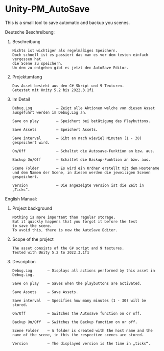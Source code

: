 # Unity-PM_AutoSave
This is a small tool to save automatic and backup you scenes.

Deutsche Beschreibung:

1.	Beschreibung

	    Nichts ist wichtiger als regelmäßiges Speichern.
	    Doch schnell ist es passiert das man es vor dem testen einfach vergessen hat
  	    die Scene zu speichern.
     	Um dem zu entgehen gibt es jetzt den AutoSave Editor.	

 
2.	Projektumfang

	    Das Asset besteht aus dem C#-Skript und 9 Texturen.
	    Getestet mit Unity 5.2 bis 2022.3.1f1

  
3.	Im Detail

        Debug.Log 	  		– Zeigt alle Aktionen welche von diesem Asset ausgeführt werden im Debug.Log an.

        Save on play 	  	– Speichert bei betätigung des Playbuttons.

        Save Assets 	  	– Speichert Assets.

        Save interval 	  	– Gibt an nach wieviel Minuten (1 - 30) gespeichert wird.

        On/Off 	  			– Schaltet die Autosave-Funktion an bzw. aus.

        Backup On/Off	  	– Schaltet die Backup-Funktion an bzw. aus.

        Scene Folder 	  	– Es wird ein Ordner erstellt mit dem Hostename und dem Namen der Scene, in diesem werden die jeweiligen Scenen gespeichert.

        Version	  			– Die angezeigte Version ist die Zeit in „Ticks“.

English Manual:

1.	Project background

	    Nothing is more important than regular storage.
	    But it quickly happens that you forgot it before the test
	    to save the scene.
	    To avoid this, there is now the AutoSave Editor.


2.	Scope of the project

        The asset consists of the C# script and 9 textures.
        Tested with Unity 5.2 to 2022.3.1f1


3.	Description

        Debug.Log 	  	– Displays all actions performed by this asset in Debug.Log.

        Save on play 	– Saves when the playbuttons are activated.

        Save Assets 	– Save Assets.

        Save interval   – Specifies how many minutes (1 - 30) will be stored.

        On/Off 	  		– Switches the Autosave function on or off.

        Backup On/Off  	– Switches the Backup function on or off.

        Scene Folder 	– A folder is created with the host name and the name of the scene,	in this the respective scenes are stored.

        Version	  		– The displayed version is the time in „ticks“.
